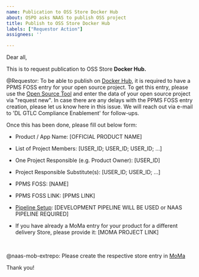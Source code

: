 ```yaml
---
name: Publication to OSS Store Docker Hub
about: OSPO asks NAAS to publish OSS project
title: Publish to OSS Store Docker Hub
labels: ["Requestor Action"]
assignees: ''

---
```


Dear all,

This is to request publication to OSS Store **Docker Hub.**


@Requestor: To be able to publish on [Docker Hub](https://hub.docker.com/), it is required to have a PPMS FOSS entry for your open source project.
To get this entry, please use the [Open Source Tool](https://open-source.tools.sap.corp/) and enter the data of your open source project via "request new". In case there are any delays with the PPMS FOSS entry creation, please let us know here in this issue. We will reach out via e-mail to 'DL GTLC Compliance Enablement' for follow-ups.

Once this has been done, please fill out below form:

- Product / App Name: [OFFICIAL PRODUCT NAME]

- List of Project Members: [USER_ID; USER_ID; USER_ID; ...]

- One Project Responsible (e.g. Product Owner): [USER_ID]

- Project Responsible Substitute(s): [USER_ID; USER_ID; ...]

- PPMS FOSS: [NAME]

- PPMS FOSS LINK: [PPMS LINK]

- [Pipeline Setup](https://go.sap.corp/OSS-Pipelines): [DEVELOPMENT PIPELINE WILL BE USED or NAAS PIPELINE REQUIRED]

- If you have already a MoMa entry for your product for a different delivery Store, please provide it: [MOMA PROJECT LINK] 

&nbsp;


@naas-mob-extrepo: Please create the respective store entry in [MoMa](https://moma.mo.sap.corp)

Thank you!
